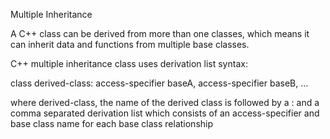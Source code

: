 Multiple Inheritance

A C++ class can be derived from more than one classes, which means it can inherit data and functions from multiple base classes.

C++ multiple inheritance class uses derivation list syntax:

  class derived-class: access-specifier baseA, access-specifier baseB, ...

where derived-class, the name of the derived class is followed by a : and a comma separated derivation list which consists of an access-specifier and base class name for each base class relationship
